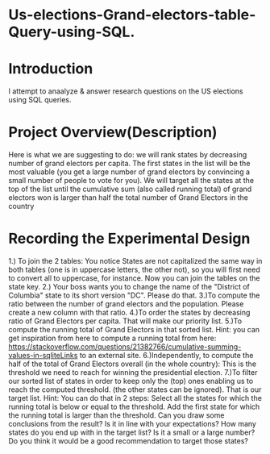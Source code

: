 # Us-elections-Grand-electors-table-Query-using-SQL.
# Introduction

I attempt to anaalyze & answer research questions on the US elections using SQL queries.
# Project Overview(Description)

Here is what we are suggesting to do: we will rank states by decreasing number of grand electors per capita. The first states in the list will be the most valuable (you get a large number of grand electors by convincing a small number of people to vote for you). We will target all the states at the top of the list until the cumulative sum (also called running total) of grand electors won is larger than half the total number of Grand Electors in the country

# Recording the Experimental Design

1.) To join the 2 tables:
You notice States are not capitalized the same way in both tables (one is in uppercase letters, the other not), so you will first need to convert all to uppercase, for instance.
Now you can join the tables on the state key.
2.) Your boss wants you to change the name of the "District of Columbia" state to its short version "DC". Please do that.
3.)To compute the ratio between the number of grand electors and the population. Please create a new column with that ratio.
4.)To order the states by decreasing ratio of Grand Electors per capita. That will make our priority list.
5.)To compute the running total of Grand Electors in that sorted list.
Hint: you can get inspiration from here to compute a running total from here:  https://stackoverflow.com/questions/21382766/cumulative-summing-values-in-sqliteLinks to an external site.
6.)Independently, to compute the half of the total of Grand Electors overall (in the whole country):
This is the threshold we need to reach for winning the presidential election.
7.)To filter our sorted list of states in order to keep only the (top) ones enabling us to reach the computed threshold. (the other states can be ignored). That is our target list.
Hint: You can do that in 2 steps:
Select all the states for which the running total is below or equal to the threshold.
Add the first state for which the running total is larger than the threshold.
Can you draw some conclusions from the result? Is it in line with your expectations? How many states do you end up with in the target list? Is it a small or a large number? Do you think it would be a good recommendation to target those states?
